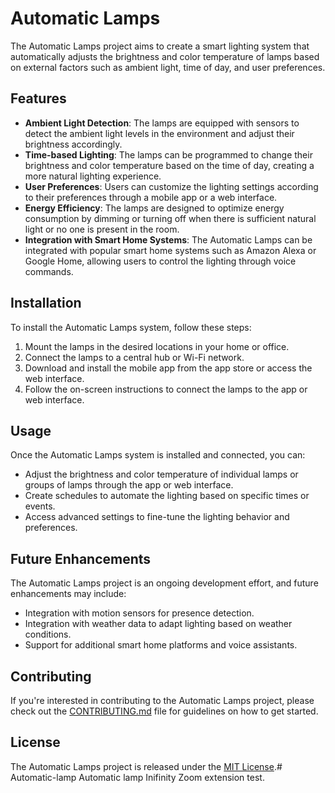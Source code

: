 # Automatic Lamps

The Automatic Lamps project aims to create a smart lighting system that automatically adjusts the brightness and color temperature of lamps based on external factors such as ambient light, time of day, and user preferences.

## Features

- **Ambient Light Detection**: The lamps are equipped with sensors to detect the ambient light levels in the environment and adjust their brightness accordingly.
- **Time-based Lighting**: The lamps can be programmed to change their brightness and color temperature based on the time of day, creating a more natural lighting experience.
- **User Preferences**: Users can customize the lighting settings according to their preferences through a mobile app or a web interface.
- **Energy Efficiency**: The lamps are designed to optimize energy consumption by dimming or turning off when there is sufficient natural light or no one is present in the room.
- **Integration with Smart Home Systems**: The Automatic Lamps can be integrated with popular smart home systems such as Amazon Alexa or Google Home, allowing users to control the lighting through voice commands.

## Installation

To install the Automatic Lamps system, follow these steps:

1. Mount the lamps in the desired locations in your home or office.
2. Connect the lamps to a central hub or Wi-Fi network.
3. Download and install the mobile app from the app store or access the web interface.
4. Follow the on-screen instructions to connect the lamps to the app or web interface.

## Usage

Once the Automatic Lamps system is installed and connected, you can:

- Adjust the brightness and color temperature of individual lamps or groups of lamps through the app or web interface.
- Create schedules to automate the lighting based on specific times or events.
- Access advanced settings to fine-tune the lighting behavior and preferences.

## Future Enhancements

The Automatic Lamps project is an ongoing development effort, and future enhancements may include:

- Integration with motion sensors for presence detection.
- Integration with weather data to adapt lighting based on weather conditions.
- Support for additional smart home platforms and voice assistants.

## Contributing

If you're interested in contributing to the Automatic Lamps project, please check out the [CONTRIBUTING.md](link/to/contributing.md) file for guidelines on how to get started.

## License

The Automatic Lamps project is released under the [MIT License](https://opensource.org/licenses/MIT).# Automatic-lamp
Automatic lamp Inifinity Zoom extension test.
